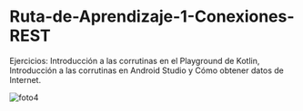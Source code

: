# Ruta-de-Aprendizaje-1-Conexiones-REST
Ejercicios: Introducción a las corrutinas en el Playground de Kotlin, Introducción a las corrutinas en Android Studio y Cómo obtener datos de Internet.

![foto4](https://github.com/user-attachments/assets/c7ac93ed-478e-489f-aa35-28cd296c4b4f)
